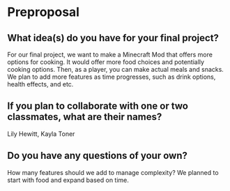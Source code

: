 # Preproposal

## What idea(s) do you have for your final project?

For our final project, we want to make a Minecraft Mod that offers more options for cooking. It would offer more food choices and potentially cooking options. Then, as a player, you can make actual meals and snacks. We plan to add more features as time progresses, such as drink options, health effects, and etc.

## If you plan to collaborate with one or two classmates, what are their names?

Lily Hewitt, Kayla Toner

## Do you have any questions of your own?

How many features should we add to manage complexity? We planned to start with food and expand based on time. 
